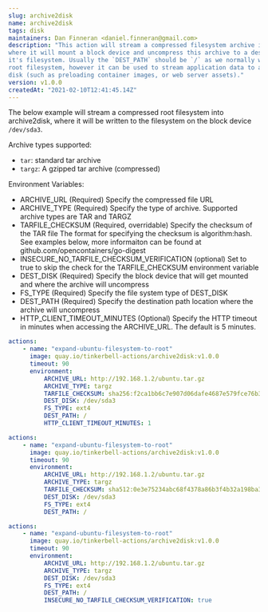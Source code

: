 ```yaml
---
slug: archive2disk
name: archive2disk
tags: disk
maintainers: Dan Finneran <daniel.finneran@gmail.com>
description: "This action will stream a compressed filesystem archive into archive2disk
where it will mount a block device and uncompress this archive to a destination path on
it's filesystem. Usually the `DEST_PATH` should be `/` as we normally will be writing a
root filesystem, however it can be used to stream application data to a different area on
disk (such as preloading container images, or web server assets)."
version: v1.0.0
createdAt: "2021-02-10T12:41:45.14Z"
---
```


The below example will stream a compressed root filesystem into archive2disk, where it
will be written to the filesystem on the block device `/dev/sda3`.

Archive types supported:

-   `tar`: standard tar archive
-   `targz`: A gzipped tar archive (compressed)

Environment Variables:
  - ARCHIVE_URL (Required) Specify the compressed file URL
  - ARCHIVE_TYPE (Required) Specify the type of archive.  Supported archive types are TAR and TARGZ
  - TARFILE_CHECKSUM (Required, overridable) Specify the checksum of the TAR file
    The format for specifying the checksum is algorithm:hash. See examples below, more informaiton can be found at github.com/opencontainers/go-digest
  - INSECURE_NO_TARFILE_CHECKSUM_VERIFICATION (optional) Set to true to skip the check for the TARFILE_CHECKSUM environment variable
  - DEST_DISK (Required) Specify the block device that will get mounted and where the archive will uncompress
  - FS_TYPE (Required) Specify the file system type of DEST_DISK
  - DEST_PATH  (Required) Specify the destination path location where the archive will uncompress
  - HTTP_CLIENT_TIMEOUT_MINUTES (Optional) Specify the HTTP timeout in minutes when accessing the ARCHIVE_URL.  The default is 5 minutes.

```yaml
actions:
    - name: "expand-ubuntu-filesystem-to-root"
      image: quay.io/tinkerbell-actions/archive2disk:v1.0.0
      timeout: 90
      environment:
          ARCHIVE_URL: http://192.168.1.2/ubuntu.tar.gz
          ARCHIVE_TYPE: targz
          TARFILE_CHECKSUM: sha256:f2ca1bb6c7e907d06dafe4687e579fce76b37e4e93b7605022da52e6ccc26fd2
          DEST_DISK: /dev/sda3
          FS_TYPE: ext4
          DEST_PATH: /
          HTTP_CLIENT_TIMEOUT_MINUTES: 1
```
```yaml
actions:
    - name: "expand-ubuntu-filesystem-to-root"
      image: quay.io/tinkerbell-actions/archive2disk:v1.0.0
      timeout: 90
      environment:
          ARCHIVE_URL: http://192.168.1.2/ubuntu.tar.gz
          ARCHIVE_TYPE: targz
          TARFILE_CHECKSUM: sha512:0e3e75234abc68f4378a86b3f4b32a198ba301845b0cd6e50106e874345700cc6663a86c1ea125dc5e92be17c98f9a0f85ca9d5f595db2012f7cc3571945c123
          DEST_DISK: /dev/sda3
          FS_TYPE: ext4
          DEST_PATH: /
```
```yaml
actions:
    - name: "expand-ubuntu-filesystem-to-root"
      image: quay.io/tinkerbell-actions/archive2disk:v1.0.0
      timeout: 90
      environment:
          ARCHIVE_URL: http://192.168.1.2/ubuntu.tar.gz
          ARCHIVE_TYPE: targz
          DEST_DISK: /dev/sda3
          FS_TYPE: ext4
          DEST_PATH: /
          INSECURE_NO_TARFILE_CHECKSUM_VERIFICATION: true
```

